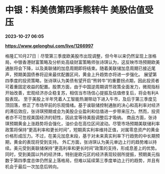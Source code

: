 # 中银：料美债第四季熊转牛 美股估值受压

**2023-10-27 06:05**

**https://www.gelonghui.com/live/1266997**

格隆汇10月27日｜尽管第三季度欧美股市出现调整，但今年以来仍然呈现上涨格局，中银香港财富策略及分析处高级财富策略师张诗琪认为，这反映市场预期欧美通胀将会下降，以及美联储的加息周期即将结束。随着美联储加息周期已接近尾声，预期美国债券将迎来最优配置区间，黄金上升趋势亦将进一步强化。 展望第四季度的投资策略，张诗琪认为美债有望开启“熊转牛”的重要拐点期，因此投资者可着重固定收益的配置。股票方面，由于中国逆周期调节政策全面发力，微观指标开始改善，宏观经济亦企稳复苏，相信当市场信心提振及估值修复后，将会有利A股表现。 至于美股上半年凭着人工智能热潮带动下进入牛市，及后于第三季度见顶回落，修正了市场早前的乐观情绪。基于诶联储控制通胀的决心和高利率对经济的滞后效应，张诗琪预期或会为美股企业盈利和估值进一步带来压力。然而，投资者亦不可忽视美国经济的韧性，因此宜等待美股调整后才吸纳。 商品方面，张诗琪预期黄金上涨趋势将会强化，油价会在高位区间波动。尽管市场预期美联储利率政策将保持“更高利率和更长时间”，短期真实利率维持正值，对属零息资产的黄金价格形成压力。不过，在美元加息末段，基于对未来真实利率下行趋势的中长期预期，黄金的表现将受到支持。 外汇方面，张诗琪认为美元单边上行的趋势难以持续。美元受到美联储保持“更高利率和更长时间”政策的支持，形成息差上的优势。同时，受到美国以外的经济体，特别是欧元区的经济表现较弱所提振，预期美元指数于第四季度总体仍然呈上落格局，但难以延续第三季度单边上行的趋势，并且有机会于最后一次加息后转向。